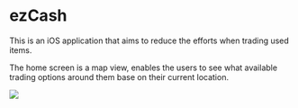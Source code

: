 # ezCash

This is an iOS application that aims to reduce the efforts when trading used items.

The home screen is a map view, enables the users to see what available trading options around them base on their current location.

![](<img src="https://github.com/zhuansun0502/ezCash/blob/master/Demo/WeChat%20Image_20210113101131.jpg" height="70px">)
